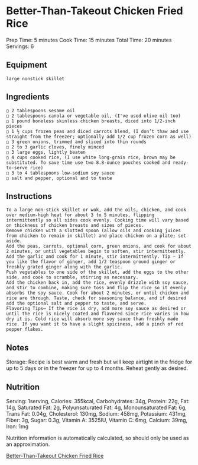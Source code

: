 # Better-Than-Takeout Chicken Fried Rice  

Prep Time: 5 minutes
Cook Time: 15 minutes
Total Time: 20 minutes
Servings: 6
## Equipment

    large nonstick skillet

## Ingredients 

    ▢ 2 tablespoons sesame oil
    ▢ 2 tablespoons canola or vegetable oil, (I've used olive oil too)
    ▢ 1 pound boneless skinless chicken breasts, diced into 1/2-inch pieces
    ▢ 1 ½ cups frozen peas and diced carrots blend, (I don’t thaw and use straight from the freezer; optionally add 1/2 cup frozen corn as well)
    ▢ 3 green onions, trimmed and sliced into thin rounds
    ▢ 2 to 3 garlic cloves, finely minced
    ▢ 3 large eggs, lightly beaten
    ▢ 4 cups cooked rice, (I use white long-grain rice, brown may be substituted. To save time use two 8.8-ounce pouches cooked and ready-to-serve rice)
    ▢ 3 to 4 tablespoons low-sodium soy sauce
    ▢ salt and pepper, optional and to taste

## Instructions 

    To a large non-stick skillet or wok, add the oils, chicken, and cook over medium-high heat for about 3 to 5 minutes, flipping intermittently so all sides cook evenly. Cooking time will vary based on thickness of chicken breasts and sizes of pieces.
    Remove chicken with a slotted spoon (allow oils and cooking juices from chicken to remain in skillet) and place chicken on a plate; set aside.
    Add the peas, carrots, optional corn, green onions, and cook for about 2 minutes, or until vegetables begin to soften, stir intermittently.
    Add the garlic and cook for 1 minute, stir intermittently. Tip – If you like the flavor of ginger, add 1/2 teaspoon ground ginger or freshly grated ginger along with the garlic.
    Push vegetables to one side of the skillet, add the eggs to the other side, and cook to scramble, stirring as necessary.
    Add the chicken back in, add the rice, evenly drizzle with soy sauce, and stir to combine, making sure toss and flip the rice so it evenly absorbs the soy sauce. Cook for about 2 minutes, or until chicken and rice are through. Taste, check for seasoning balance, and if desired add the optional salt and pepper to taste, and serve.
    Flavoring Tips– If the rice is dry, add more soy sauce as desired or until the rice is nicely coated and flavored since rice varies in how dry it is. Cold rice will absorb more soy sauce than freshly made rice. If you want it to have a slight spiciness, add a pinch of red pepper flakes.

## Notes
Storage: Recipe is best warm and fresh but will keep airtight in the fridge for up to 5 days or in the freezer for up to 4 months. Reheat gently as desired.

## Nutrition
Serving: 1serving, Calories: 355kcal, Carbohydrates: 34g, Protein: 22g, Fat: 14g, Saturated Fat: 2g, Polyunsaturated Fat: 4g, Monounsaturated Fat: 6g, Trans Fat: 0.04g, Cholesterol: 130mg, Sodium: 458mg, Potassium: 431mg, Fiber: 3g, Sugar: 0.3g, Vitamin A: 3525IU, Vitamin C: 6mg, Calcium: 39mg, Iron: 1mg

Nutrition information is automatically calculated, so should only be used as an approximation.


[Better-Than-Takeout Chicken Fried Rice](https://www.averiecooks.com/easy-better-takeout-chicken-fried-rice/#mv-creation-1434-jtr)  




